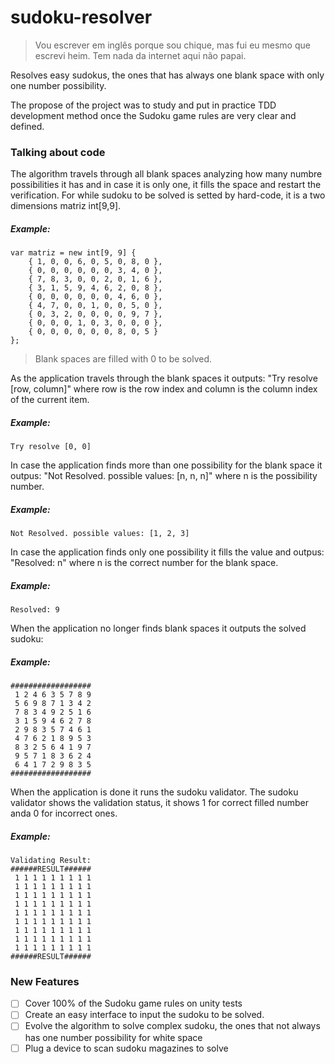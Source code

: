 # sudoku-resolver
> Vou escrever em inglês porque sou chique, mas fui eu mesmo que escrevi heim. Tem nada da internet aqui não papai.

Resolves easy sudokus, the ones that has always one blank space with only one number possibility.


The propose of the project was to study and put in practice TDD development method once the Sudoku game rules are very clear and defined.

### Talking about code

The algorithm travels through all blank spaces analyzing how many numbre possibilities it has and in case it is only one, it fills the space and restart the verification.
For while sudoku to be solved is setted by hard-code, it is a two dimensions matriz int[9,9].

##### Example:
```
var matriz = new int[9, 9] {
    { 1, 0, 0, 6, 0, 5, 0, 8, 0 },
    { 0, 0, 0, 0, 0, 0, 3, 4, 0 },
    { 7, 8, 3, 0, 0, 2, 0, 1, 6 },
    { 3, 1, 5, 9, 4, 6, 2, 0, 8 },
    { 0, 0, 0, 0, 0, 0, 4, 6, 0 },
    { 4, 7, 0, 0, 1, 0, 0, 5, 0 },
    { 0, 3, 2, 0, 0, 0, 0, 9, 7 },
    { 0, 0, 0, 1, 0, 3, 0, 0, 0 },
    { 0, 0, 0, 0, 0, 0, 8, 0, 5 }
};
```
> Blank spaces are filled with 0 to be solved.

As the application travels through the blank spaces it outputs:
"Try resolve [row, column]" where row is the row index and column is the column index of the current item.

##### Example:
```
Try resolve [0, 0]
```

In case the application finds more than one possibility for the blank space it outpus:
"Not Resolved. possible values: [n, n, n]" where n is the possibility number.
##### Example:
```
Not Resolved. possible values: [1, 2, 3]
```
In case the application finds only one possibility it fills the value and outpus:
"Resolved: n" where n is the correct number for the blank space.
##### Example:
```
Resolved: 9
```
When the application no longer finds blank spaces it outputs the solved sudoku:
##### Example:
```
##################
 1 2 4 6 3 5 7 8 9
 5 6 9 8 7 1 3 4 2
 7 8 3 4 9 2 5 1 6
 3 1 5 9 4 6 2 7 8
 2 9 8 3 5 7 4 6 1
 4 7 6 2 1 8 9 5 3
 8 3 2 5 6 4 1 9 7
 9 5 7 1 8 3 6 2 4
 6 4 1 7 2 9 8 3 5
##################
```
When the application is done it runs the sudoku validator.
The sudoku validator shows the validation status, it shows 1 for correct filled number anda 0 for incorrect ones.
##### Example:
```
Validating Result:
######RESULT######
 1 1 1 1 1 1 1 1 1
 1 1 1 1 1 1 1 1 1
 1 1 1 1 1 1 1 1 1
 1 1 1 1 1 1 1 1 1
 1 1 1 1 1 1 1 1 1
 1 1 1 1 1 1 1 1 1
 1 1 1 1 1 1 1 1 1
 1 1 1 1 1 1 1 1 1
 1 1 1 1 1 1 1 1 1
######RESULT######
```
### New Features
- [ ] Cover 100% of the Sudoku game rules on unity tests
- [ ] Create an easy interface to input the sudoku to be solved.
- [ ] Evolve the algorithm to solve complex sudoku, the ones that not always has one number possibility for white space
- [ ] Plug a device to scan sudoku magazines to solve
